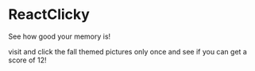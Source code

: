 # ReactClicky

See how good your memory is!

visit and click the fall themed pictures only once and see if you can get a score of 12!
